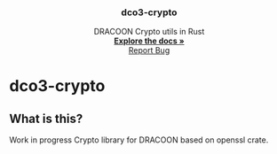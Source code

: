   <h3 align="center">dco3-crypto</h3>

  <p align="center">
    DRACOON Crypto utils in Rust
    <br />
    <a href="https://github.com/unbekanntes-pferd/dco3-crypto"><strong>Explore the docs »</strong></a>
    <br />
    <a href="https://github.com/unbekanntes-pferd/dco3-crypto/issues">Report Bug</a>
  </p>
</p>

# dco3-crypto

## What is this?

Work in progress Crypto library for DRACOON based on openssl crate.
